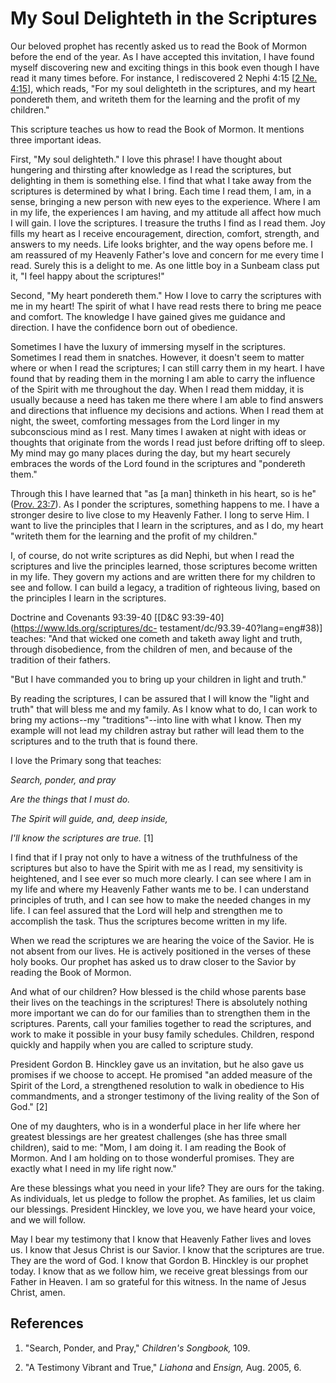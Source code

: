 # My Soul Delighteth in the Scriptures

Our beloved prophet has recently asked us to read the Book of Mormon before
the end of the year. As I have accepted this invitation, I have found myself
discovering new and exciting things in this book even though I have read it
many times before. For instance, I rediscovered 2 Nephi 4:15 [[2 Ne.
4:15](https://www.lds.org/scriptures/bofm/2-ne/4.15?lang=eng#14)], which
reads, "For my soul delighteth in the scriptures, and my heart pondereth them,
and writeth them for the learning and the profit of my children."

This scripture teaches us how to read the Book of Mormon. It mentions three
important ideas.

First, "My soul delighteth." I love this phrase! I have thought about
hungering and thirsting after knowledge as I read the scriptures, but
delighting in them is something else. I find that what I take away from the
scriptures is determined by what I bring. Each time I read them, I am, in a
sense, bringing a new person with new eyes to the experience. Where I am in my
life, the experiences I am having, and my attitude all affect how much I will
gain. I love the scriptures. I treasure the truths I find as I read them. Joy
fills my heart as I receive encouragement, direction, comfort, strength, and
answers to my needs. Life looks brighter, and the way opens before me. I am
reassured of my Heavenly Father's love and concern for me every time I read.
Surely this is a delight to me. As one little boy in a Sunbeam class put it,
"I feel happy about the scriptures!"

Second, "My heart pondereth them." How I love to carry the scriptures with me
in my heart! The spirit of what I have read rests there to bring me peace and
comfort. The knowledge I have gained gives me guidance and direction. I have
the confidence born out of obedience.

Sometimes I have the luxury of immersing myself in the scriptures. Sometimes I
read them in snatches. However, it doesn't seem to matter where or when I read
the scriptures; I can still carry them in my heart. I have found that by
reading them in the morning I am able to carry the influence of the Spirit
with me throughout the day. When I read them midday, it is usually because a
need has taken me there where I am able to find answers and directions that
influence my decisions and actions. When I read them at night, the sweet,
comforting messages from the Lord linger in my subconscious mind as I rest.
Many times I awaken at night with ideas or thoughts that originate from the
words I read just before drifting off to sleep. My mind may go many places
during the day, but my heart securely embraces the words of the Lord found in
the scriptures and "pondereth them."

Through this I have learned that "as [a man] thinketh in his heart, so is he"
([Prov. 23:7](https://www.lds.org/scriptures/ot/prov/23.7?lang=eng#6)). As I
ponder the scriptures, something happens to me. I have a stronger desire to
live close to my Heavenly Father. I long to serve Him. I want to live the
principles that I learn in the scriptures, and as I do, my heart "writeth them
for the learning and the profit of my children."

I, of course, do not write scriptures as did Nephi, but when I read the
scriptures and live the principles learned, those scriptures become written in
my life. They govern my actions and are written there for my children to see
and follow. I can build a legacy, a tradition of righteous living, based on
the principles I learn in the scriptures.

Doctrine and Covenants 93:39-40 [[D&amp;C
93:39-40](https://www.lds.org/scriptures/dc-
testament/dc/93.39-40?lang=eng#38)] teaches: "And that wicked one cometh and
taketh away light and truth, through disobedience, from the children of men,
and because of the tradition of their fathers.

"But I have commanded you to bring up your children in light and truth."

By reading the scriptures, I can be assured that I will know the "light and
truth" that will bless me and my family. As I know what to do, I can work to
bring my actions--my "traditions"--into line with what I know. Then my example
will not lead my children astray but rather will lead them to the scriptures
and to the truth that is found there.

I love the Primary song that teaches:

_Search, ponder, and pray_

_Are the things that I must do._

_The Spirit will guide, and, deep inside,_

_I'll know the scriptures are true._ [1]

I find that if I pray not only to have a witness of the truthfulness of the
scriptures but also to have the Spirit with me as I read, my sensitivity is
heightened, and I see ever so much more clearly. I can see where I am in my
life and where my Heavenly Father wants me to be. I can understand principles
of truth, and I can see how to make the needed changes in my life. I can feel
assured that the Lord will help and strengthen me to accomplish the task. Thus
the scriptures become written in my life.

When we read the scriptures we are hearing the voice of the Savior. He is not
absent from our lives. He is actively positioned in the verses of these holy
books. Our prophet has asked us to draw closer to the Savior by reading the
Book of Mormon.

And what of our children? How blessed is the child whose parents base their
lives on the teachings in the scriptures! There is absolutely nothing more
important we can do for our families than to strengthen them in the
scriptures. Parents, call your families together to read the scriptures, and
work to make it possible in your busy family schedules. Children, respond
quickly and happily when you are called to scripture study.

President Gordon B. Hinckley gave us an invitation, but he also gave us
promises if we choose to accept. He promised "an added measure of the Spirit
of the Lord, a strengthened resolution to walk in obedience to His
commandments, and a stronger testimony of the living reality of the Son of
God." [2]

One of my daughters, who is in a wonderful place in her life where her
greatest blessings are her greatest challenges (she has three small children),
said to me: "Mom, I am doing it. I am reading the Book of Mormon. And I am
holding on to those wonderful promises. They are exactly what I need in my
life right now."

Are these blessings what you need in your life? They are ours for the taking.
As individuals, let us pledge to follow the prophet. As families, let us claim
our blessings. President Hinckley, we love you, we have heard your voice, and
we will follow.

May I bear my testimony that I know that Heavenly Father lives and loves us. I
know that Jesus Christ is our Savior. I know that the scriptures are true.
They are the word of God. I know that Gordon B. Hinckley is our prophet today.
I know that as we follow him, we receive great blessings from our Father in
Heaven. I am so grateful for this witness. In the name of Jesus Christ, amen.

## References

  1.  "Search, Ponder, and Pray," _Children's Songbook,_ 109.

  2.  "A Testimony Vibrant and True," _Liahona_ and _Ensign,_ Aug. 2005, 6.

